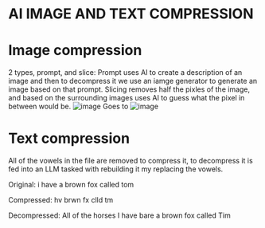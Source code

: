 # AI IMAGE AND TEXT COMPRESSION
# Image compression
2 types, prompt, and slice:
Prompt uses AI to create a description of an image and then to decompress it we use an iamge generator to generate an image based on that prompt. Slicing removes half the pixles of the image, and based on the surrounding images uses AI to guess what the pixel in between would be.
![image](https://github.com/user-attachments/assets/7844fd38-75a2-48c5-aa07-223bfb01c005)
Goes to 
![image](https://github.com/user-attachments/assets/e09001d1-6d1a-4332-8890-7876b171b7fd)

# Text compression
All of the vowels in the file are removed to compress it, to decompress it is fed into an LLM tasked with rebuilding it my replacing the vowels.

Original:
i have a brown fox called tom

Compressed:
hv  brwn fx clld tm

Decompressed:
All of the horses I have bare a brown fox called Tim
